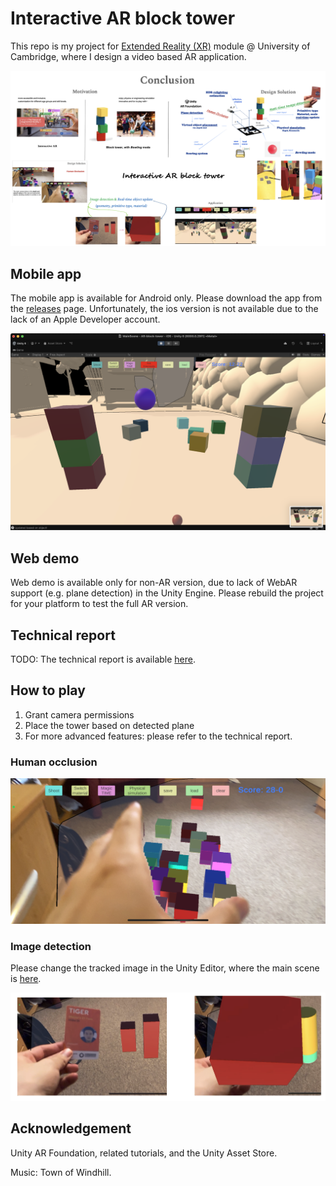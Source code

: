 # Interactive AR block tower

This repo is my project for [Extended Reality (XR)](https://www.cl.cam.ac.uk/teaching/2425/ER/) module @ University of Cambridge, where I design a video based AR application.

![Conclusion](./docs/pics/conclusion.png)

## Mobile app

The mobile app is available for Android only. Please download the app from the [releases](https://github.com/PeterHUistyping/AR-block-tower/releases) page. Unfortunately, the ios version is not available due to the lack of an Apple Developer account.

![teaser](./docs/pics/teaser2.png)

## Web demo

Web demo is available only for non-AR version, due to lack of WebAR support (e.g. plane detection) in the Unity Engine. Please rebuild the project for your platform to test the full AR version.

## Technical report

TODO: The technical report is available [here](./docs/technical_report.pdf).

## How to play

1. Grant camera permissions
2. Place the tower based on detected plane
3. For more advanced features: please refer to the technical report.

### Human occlusion

![wiHumanOcclusion](./docs/pics/wiHumanOcclusion.PNG)

### Image detection

Please change the tracked image in the Unity Editor, where the main scene is [here](./Assets/Scenes/MainScene.unity).

![image-detection](./docs/pics/image-detection.png)


## Acknowledgement
Unity AR Foundation, related tutorials, and the Unity Asset Store.

Music: Town of Windhill.